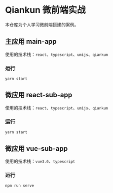 # Qiankun 微前端实战

本仓库为个人学习微前端搭建的案例。

## 主应用 main-app

使用的技术栈：`react`、`typescript`、`umijs`、`qiankun`

### 运行

```
yarn start
```

## 微应用 react-sub-app

使用的技术栈：`react`、`typescript`、`umijs`、`qiankun`

### 运行

```
yarn start
```

## 微应用 vue-sub-app

使用的技术栈：`vue3.0`、`typescript`

### 运行

```
npm run serve
```
